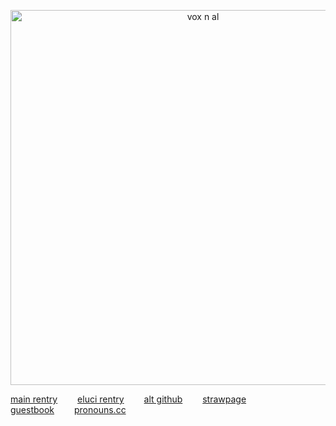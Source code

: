 <p align="center">
  <img width="600" src="https://file.garden/ZeyEPAZmvAenbkGE/IMG_0929.png" alt="vox n al">
</p>

[main rentry](https://rentry.org/-stayedgone)   [eluci rentry](https://rentry.org/-poisonapple)   [alt github](https://github.com/onewaybroadcast)   [strawpage](https://stayedgone.straw.page/)   [guestbook](https://www.123guestbook.com/cp.php?page=ams)   [pronouns.cc](https://pronouns.cc/@stayedgone)
